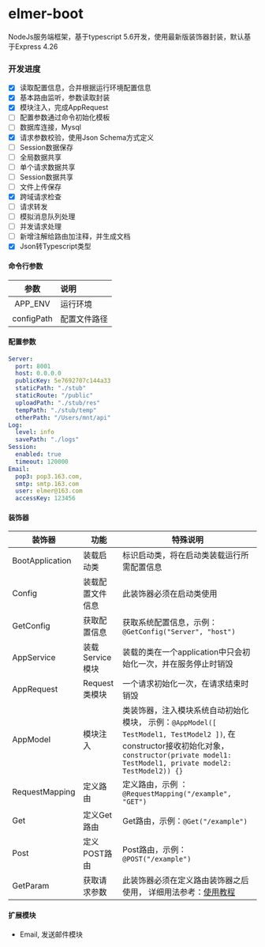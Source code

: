 # elmer-boot

NodeJs服务端框架，基于typescript 5.6开发，使用最新版装饰器封装，默认基于Express 4.26

### 开发进度

* [X] 读取配置信息，合并根据运行环境配置信息
* [X] 基本路由监听，参数读取封装
* [X] 模块注入，完成AppRequest
* [ ] 配置参数通过命令初始化模板
* [ ] 数据库连接，Mysql
* [X] 请求参数校验，使用Json Schema方式定义
* [ ] Session数据保存
* [ ] 全局数据共享
* [ ] 单个请求数据共享
* [ ] Session数据共享
* [ ] 文件上传保存
* [X] 跨域请求检查
* [ ] 请求转发
* [ ] 模拟消息队列处理
* [ ] 并发请求处理
* [ ] 新增注解给路由加注释，并生成文档
* [X] Json转Typescript类型

#### 命令行参数

|    参数    | 说明         |
| :--------: | :----------- |
|  APP_ENV  | 运行环境     |
| configPath | 配置文件路径 |

#### 配置参数

```yaml
Server:
  port: 8001
  host: 0.0.0.0
  publicKey: 5e7692707c144a33
  staticPath: "./stub"
  staticRoute: "/public"
  uploadPath: "./stub/res"
  tempPath: "./stub/temp"
  otherPath: "/Users/mnt/api"
Log:
  level: info
  savePath: "./logs"
Session:
  enabled: true
  timeout: 120000
Email:
  pop3: pop3.163.com,
  smtp: smtp.163.com
  user: elmer@163.com
  accessKey: 123456
```

#### 装饰器

| 装饰器          | 功能             | 特殊说明                                                                                                                                                                                          |
| --------------- | ---------------- | ------------------------------------------------------------------------------------------------------------------------------------------------------------------------------------------------- |
| BootApplication | 装载启动类       | 标识启动类，将在启动类装载运行所需配置信息                                                                                                                                                        |
| Config          | 装载配置文件信息 | 此装饰器必须在启动类使用                                                                                                                                                                          |
| GetConfig       | 获取配置信息     | 获取系统配置信息，示例：``@GetConfig("Server", "host")``                                                                                                                                          |
| AppService      | 装载Service模块  | 装载的类在一个application中只会初始化一次，并在服务停止时销毁                                                                                                                                     |
| AppRequest      | Request类模块    | 一个请求初始化一次，在请求结束时销毁                                                                                                                                                              |
| AppModel        | 模块注入         | 类装饰器，注入模块系统自动初始化模块， 示例：``@AppModel([ TestModel1, TestModel2 ])``, 在constructor接收初始化对象，``constructor(private model1: TestModel1, private model2: TestModel2)) {}`` |
| RequestMapping  | 定义路由         | 定义路由，示例 ：``@RequestMapping("/example", "GET")``                                                                                                                                           |
| Get             | 定义Get路由      | Get路由，示例：``@Get("/example")``                                                                                                                                                               |
| Post            | 定义POST路由     | Post路由，示例：``@POST("/example")``                                                                                                                                                             |
| GetParam        | 获取请求参数     | 此装饰器必须在定义路由装饰器之后使用， 详细用法参考：[使用教程](/doc/GetParam "点击跳转到详细教程")                                                                                                     |

#### 扩展模块

- Email, 发送邮件模块
